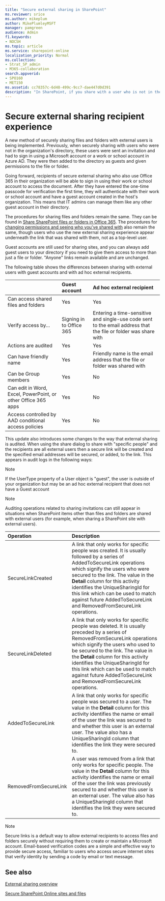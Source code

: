 ```yaml
---
title: "Secure external sharing in SharePoint"
ms.reviewer: srice
ms.author: mikeplum
author: MikePlumleyMSFT
manager: pamgreen
audience: Admin
f1.keywords:
- NOCSH
ms.topic: article
ms.service: sharepoint-online
localization_priority: Normal
ms.collection:  
- Strat_SP_admin
- M365-collaboration
search.appverid:
- SPO160
- MET150
ms.assetid: cc78357c-6d48-499c-9cc7-dae447d0d391
description: "In SharePoint, if you share with a user who is not in the directory, they are sent a one-time code that they can use to verify their identity."
---
```


# Secure external sharing recipient experience

A new method of securely sharing files and folders with external users is being implemented. Previously, when securely sharing with users who were not in the organization's directory, these users were sent an invitation and had to sign in using a Microsoft account or a work or school account in Azure AD. They were then added to the directory as guests and given permissions to the file or folder.
  
Going forward, recipients of secure external sharing who also use Office 365 in their organization will be able to sign in using their work or school account to access the document. After they have entered the one-time passcode for verification the first time, they will authenticate with their work or school account and have a guest account created in the host's organization. This means that IT admins can manage them like any other guest account in their directory.
  
The procedures for sharing files and folders remain the same. They can be found in [Share SharePoint files or folders in Office 365](https://support.office.com/article/1fe37332-0f9a-4719-970e-d2578da4941c). The procedures for [changing permissions and seeing who you've shared with](https://support.office.com/article/0a36470f-d7fe-40a0-bd74-0ac6c1e13323) also remain the same, though users who use the new external sharing experience appear underneath the link that was shared with them, not as a top-level user.
  
Guest accounts are still used for sharing sites, and you can always add guest users to your directory if you need to give them access to more than just a file or folder. "Anyone" links remain available and are unchanged.
  
The following table shows the differences between sharing with external users with guest accounts and with ad hoc external recipients.
  
||**Guest account**|**Ad hoc external recipient**|
|:-----|:-----|:-----|
|Can access shared files and folders  <br/> |Yes  <br/> |Yes  <br/> |
|Verify access by…  <br/> |Signing in to Office 365  <br/> |Entering a time-sensitive and single-use code sent to the email address that the file or folder was share with  <br/> |
|Actions are audited  <br/> |Yes  <br/> |Yes  <br/> |
|Can have friendly name  <br/> |Yes  <br/> |Friendly name is the email address that the file or folder was shared with  <br/> |
|Can be Group members  <br/> |Yes  <br/> |No  <br/> |
|Can edit in Word, Excel, PowerPoint, or other Office 365 apps  <br/> |Yes  <br/> |No  <br/> |
|Access controlled by AAD conditional access policies  <br/> |Yes  <br/> |No  <br/> |
   
 This update also introduces some changes to the way that external sharing is audited. When using the share dialog to share with "specific people" and the recipients are all external users then a secure link will be created and the specified email addresses will be secured, or added, to the link. This appears in audit logs in the following ways:
  
> [!NOTE]
> If the UserType property of a User object is "guest", the user is outside of your organization but may be an ad hoc external recipient that does not have a Guest account
  
> [!NOTE]
> Auditing operations related to sharing invitations can still appear in situations when SharePoint items other than files and folders are shared with external users (for example, when sharing a SharePoint site with external users).
  
|**Operation**|**Description**|
|:-----|:-----|
|SecureLinkCreated  <br/> |A link that only works for specific people was created. It is usually followed by a series of AddedToSecureLink operations which signify the users who were secured to the link. The value in the **Detail** column for this activity identifies the UniqueSharingId for this link which can be used to match against future AddedToSecureLink and RemovedFromSecureLink operations. <br/> |
|SecureLinkDeleted  <br/> |A link that only works for specific people was deleted. It is usually preceded by a series of RemovedFromSecureLink operations which signify the users who used to be secured to the link. The value in the **Detail** column for this activity identifies the UniqueSharingId for this link which can be used to match against future AddedToSecureLink and RemovedFromSecureLink operations. <br/> |
|AddedToSecureLink  <br/> |A link that only works for specific people was secured to a user. The value in the **Detail** column for this activity identifies the name or email of the user the link was secured to and whether this user is an external user. The value also has a UniqueSharingId column that identifies the link they were secured to.  <br/> |
|RemovedFromSecureLink  <br/> |A user was removed from a link that only works for specific people. The value in the **Detail** column for this activity identifies the name or email of the user the link was previously secured to and whether this user is an external user. The value also has a UniqueSharingId column that identifies the link they were secured to.  <br/> |

> [!NOTE]
> Secure links is a default way to allow external recipients to access files and folders securely without requiring them to create or maintain a Microsoft account. Email-based verification codes are a simple and effective way to provide secure access, familiar to users who access secure internet sites that verify identity by sending a code by email or text message.

## See also
[External sharing overview](external-sharing-overview.md)

[Secure SharePoint Online sites and files](/office365/securitycompliance/secure-sharepoint-online-sites-and-files)
